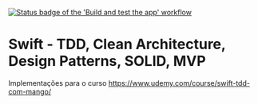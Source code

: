 [![Status badge of the 'Build and test the app' workflow](https://github.com/fickledogfish/udemy-swift-tdd-com-mango/actions/workflows/build_and_test.yml/badge.svg)](https://github.com/fickledogfish/udemy-swift-tdd-com-mango/actions/workflows/build_and_test.yml)

# Swift - TDD, Clean Architecture, Design Patterns, SOLID, MVP

Implementações para o curso https://www.udemy.com/course/swift-tdd-com-mango/
